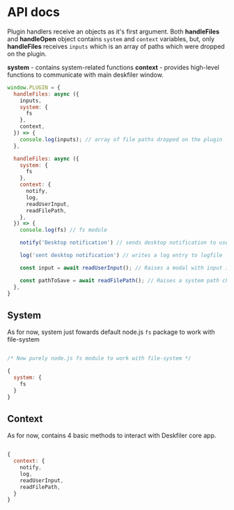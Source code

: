 # API docs

Plugin handlers receive an objects as it's first argument.
Both **handleFiles** and **handleOpen** object contains `system` and `context` variables,
but, only **handleFiles** receives `inputs` which is an array of paths which were dropped on the plugin.

**system** - contains system-related functions
**context** - provides high-level functions to communicate with main deskfiler window.

```js
window.PLUGIN = {
  handleFiles: async ({
    inputs,
    system: {
      fs
    },
    context,
  }) => {
    console.log(inputs); // array of file paths dropped on the plugin
  },

  handleFiles: async ({
    system: {
      fs
    },
    context: { 
      notify,
      log,
      readUserInput,
      readFilePath,
    },
  }) => {
    console.log(fs) // fs module

    notify('Desktop notification') // sends desktop notification to user

    log('sent desktop notification') // writes a log entry to logfile

    const input = await readUserInput(); // Raises a modal with input in main window and passes it to plugin

    const pathToSave = await readFilePath(); // Raises a system path choose dialog and passes it to plugin
  },
}
```

## System

As for now, system just fowards default node.js `fs` package to work with file-system

```js

/* Now purely node.js fs module to work with file-system */

{
  system: {
    fs
  }
}

```

## Context

As for now, contains 4 basic methods to interact with Deskfiler core app.
```js

{
  context: {
    notify,
    log,
    readUserInput,
    readFilePath,
  }
}

```

